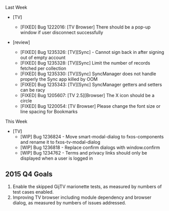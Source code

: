 Last Week

* [TV]
  - [FIXED] Bug 1222016: [TV Browser] There should be a pop-up window if user disconnect successfully

* [review]
  - [FIXED] Bug 1235326: [TV][Sync] - Cannot sign back in after signing out of empty account
  - [FIXED] Bug 1235328: [TV][Sync] Limit the number of records fetched per collection
  - [FIXED] Bug 1235330: [TV][Sync]  SyncManager does not handle properly the Sync app killed by OOM
  - [FIXED] Bug 1235343: [TV][Sync] SyncManager getters and setters can be racy
  - [FIXED] Bug 1205607: [TV 2.5][Browser] The X icon should be a circle
  - [FIXED] Bug 1220054: [TV Browser] Please change the font size or line spacing for Bookmarks

This Week

* [TV]
  - [WIP] Bug 1236824 - Move smart-modal-dialog to fxos-components and rename it to fxos-tv-modal-dialog
  - [WIP] Bug 1236818 - Replace confirm dialogs with window.confirm
  - [WIP] Bug 1234762 - Terms and privacy links should only be displayed when a user is logged in

## 2015 Q4 Goals
1. Enable the skipped GijTV marionette tests, as measured by numbers of test cases enabled.
2. Improving TV browser including module dependency and browser dialog, as measured by numbers of issues addressed.
